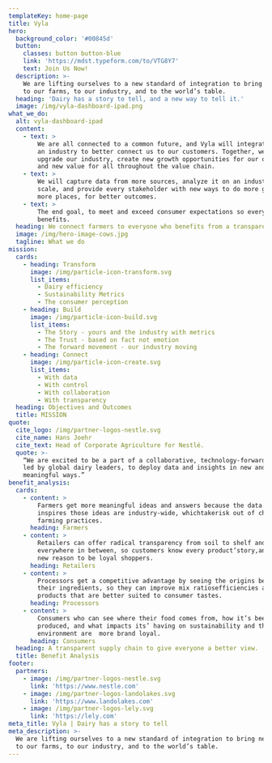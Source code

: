 ```yaml
---
templateKey: home-page
title: Vyla
hero:
  background_color: '#00845d'
  button:
    classes: button button-blue
    link: 'https://mdst.typeform.com/to/VTG8Y7'
    text: Join Us Now!
  description: >-
    We are lifting ourselves to a new standard of integration to bring new value
    to our farms, to our industry, and to the world’s table.
  heading: 'Dairy has a story to tell, and a new way to tell it.'
  image: /img/vyla-dashboard-ipad.png
what_we_do:
  alt: vyla-dashboard-ipad
  content:
    - text: >
        We are all connected to a common future, and Vyla will integrate us as
        an industry to better connect us to our customers. Together, we will
        upgrade our industry, create new growth opportunities for our operations
        and new value for all throughout the value chain.
    - text: >
        We will capture data from more sources, analyze it on an industry-wide
        scale, and provide every stakeholder with new ways to do more good, in
        more places, for better outcomes.
    - text: >
        The end goal, to meet and exceed consumer expectations so everyone
        benefits.
  heading: We connect farmers to everyone who benefits from a transparent supply chain.
  image: /img/hero-image-cows.jpg
  tagline: What we do
mission:
  cards:
    - heading: Transform
      image: /img/particle-icon-transform.svg
      list_items:
        - Dairy efficiency
        - Sustainability Metrics
        - The consumer perception
    - heading: Build
      image: /img/particle-icon-build.svg
      list_items:
        - The Story - yours and the industry with metrics
        - The Trust - based on fact not emotion
        - The forward movement - our industry moving
    - heading: Connect
      image: /img/particle-icon-create.svg
      list_items:
        - With data
        - With control
        - With collaboration
        - With transparency
  heading: Objectives and Outcomes
  title: MISSION
quote:
  cite_logo: /img/partner-logos-nestle.svg
  cite_name: Hans Joehr
  cite_text: Head of Corporate Agriculture for Nestlé.
  quote: >-
    “We are excited to be a part of a collaborative, technology-forward effort,
    led by global dairy leaders, to deploy data and insights in new and
    meaningful ways.”
benefit_analysis:
  cards:
    - content: >
        Farmers get more meaningful ideas and answers because the data that
        inspires those ideas are industry-wide, whichtakerisk out of changing
        farming practices.
      heading: Farmers
    - content: >
        Retailers can offer radical transparency from soil to shelf and
        everywhere in between, so customers know every product’story,and have
        new reason to be loyal shoppers.
      heading: Retailers
    - content: >
        Processors get a competitive advantage by seeing the origins behind
        their ingredients, so they can improve mix ratiosefficiencies and create
        products that are better suited to consumer tastes.
      heading: Processors
    - content: >
        Consumers who can see where their food comes from, how it’s been
        produced, and what impacts its’ having on sustainability and the
        environment are  more brand loyal.
      heading: Consumers
  heading: A transparent supply chain to give everyone a better view.
  title: Benefit Analysis
footer:
  partners:
    - image: /img/partner-logos-nestle.svg
      link: 'https://www.nestle.com'
    - image: /img/partner-logos-landolakes.svg
      link: 'https://www.landolakes.com'
    - image: /img/partner-logos-lely.svg
      link: 'https://lely.com'
meta_title: Vyla | Dairy has a story to tell
meta_description: >-
  We are lifting ourselves to a new standard of integration to bring new value
  to our farms, to our industry, and to the world’s table.
---
```


